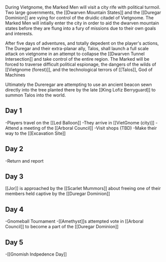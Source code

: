 During Vietgnome, the Marked Men will visit a city rife with political turmoil. Two large governments, the [[Dwarven Mountain States]] and the [[Duregar Dominion]] are vying for control of the druidic citadel of Vietgnome. The Marked Men will intially enter the city in order to aid the dwarven mountain states before they are flung into a fury of missions due to their own goals and interests.

After five days of adventures, and totally depedent on the player's actions, The Duregar and their extra-planar ally, Talos, shall launch a full scale attack on vietgnome in an attempt to collapse the [[Dwarven Tunnel Intersection]] and take control of the entire region. The Marked will be forced to traverse difficult political espionage, the dangers of the wilds of [[Vietgnome (forest)]], and the technological terrors of [[Talos]], God of Machines

Ultimately the Dureregar are attempting to use an ancient beacon sewn directly into the tree planted there by the late [[King Lofiz Berryguard]] to summon Talos into the world.

## Day 1

-Players travel on the [[Led Balloon]]
-They arrive in [[VietGnome (city)]]
-Attend a meeting of the [[Arboral Council]]
-Visit shops (TBD)
-Make their way to the [[Excavation Site]]


## Day 2
-Return and report 

## Day 3
[[Jor]] is approached by the [[Scarlet Mummors]] about freeing one of their members held captive by the [[Duregar Dominion]]

## Day 4
-Gnomeball Tournament
-[[Amethyst]]s attempted vote in [[Arboral Council]] to become a part of the [[Duregar Dominion]]

## Day 5
-[[Gnomish Indpedence Day]]